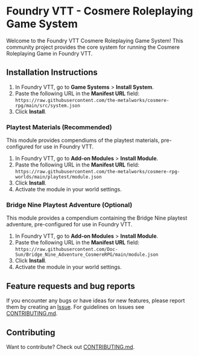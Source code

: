 # Foundry VTT - Cosmere Roleplaying Game System

Welcome to the Foundry VTT Cosmere Roleplaying Game System! This community project provides the core system for running the Cosmere Roleplaying Game in Foundry VTT.

## Installation Instructions
1. In Foundry VTT, go to **Game Systems** > **Install System**.
2. Paste the following URL in the **Manifest URL** field:  
   `https://raw.githubusercontent.com/the-metalworks/cosmere-rpg/main/src/system.json`
3. Click **Install**.

### Playtest Materials (Recommended)
This module provides compendiums of the playtest materials, pre-configured for use in Foundry VTT.
1. In Foundry VTT, go to **Add-on Modules** > **Install Module**.
2. Paste the following URL in the **Manifest URL** field:  
   `https://raw.githubusercontent.com/the-metalworks/cosmere-rpg-worlds/main/playtest/module.json`
3. Click **Install**.
4. Activate the module in your world settings.

### Bridge Nine Playtest Adventure (Optional)
This module provides a compendium containing the Bridge Nine playtest adventure, pre-configured for use in Foundry VTT.
1. In Foundry VTT, go to **Add-on Modules** > **Install Module**.
2. Paste the following URL in the **Manifest URL** field:  
   `https://raw.githubusercontent.com/Doc-Sun/Bridge_Nine_Adventure_CosmereRPG/main/module.json`
3. Click **Install**.
4. Activate the module in your world settings.

## Feature requests and bug reports

If you encounter any bugs or have ideas for new features, please report them by creating an [Issue](https://github.com/stanavdb/cosmere-rpg/issues). For guidelines on Issues see [CONTRIBUTING.md](./CONTRIBUTING.md).

## Contributing

Want to contribute? Check out [CONTRIBUTING.md](./CONTRIBUTING.md).
